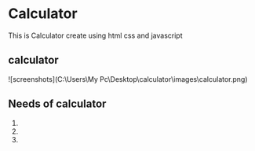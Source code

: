 # Calculator
This is Calculator create using html css and javascript
## calculator 
![screenshots](C:\Users\My Pc\Desktop\calculator\images\calculator.png)

## Needs of calculator
1. 
2. 
3. 


